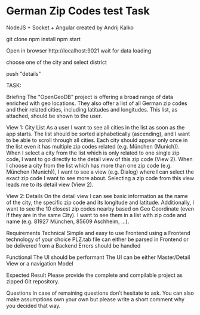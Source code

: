 # German Zip Codes test Task
NodeJS + Socket + Angular
created by Andrij Kalko


git clone
npm install
npm start

Open in browser http://localhost:9021
wait for data loading

choose one of the city and select district

push "details"

TASK:

Briefing
The "OpenGeoDB" project is offering a broad range of data enriched with geo locations. They also offer a list of all German zip codes and their related cities, including latitudes and longitudes. This list, as attached, should be shown to the user.

View 1: City List
As a user I want to see all cities in the list as soon as the app starts. The list should be sorted alphabetically (ascending), and I want to be able to scroll through all cities. Each city should appear only once in the list even it has multiple zip codes related (e.g. München (Munich)). When I select a city from the list which is only related to one single zip code, I want to go directly to the detail view of this zip code (View 2).
When I choose a city from the list which has more than one zip code (e.g. München (Munich)), I want to see a view (e.g. Dialog) where I can select the exact zip code I want to see more about. Selecting a zip code from this view leads me to its detail view (View 2).

View 2: Details
On the detail view I can see basic information as the name of the city, the specific zip code and its longitude and latitude. Additionally, I want to see the 10 closest zip codes nearby based on Geo Coordinate (even if they are in the same City). I want to see them in a list with zip code and name (e.g. 81927 München, 85609 Aschheim, ...).

Requirements
Technical
Simple and easy to use Frontend using a Frontend technology of your choice
PLZ.tab file can either be parsed in Frontend or be delivered from a Backend
Errors should be handled

Functional
The UI should be performant
The UI can be either Master/Detail View or a navigation Model

Expected Result
Please provide the complete and compilable project as zipped Git repository.

Questions
In case of remaining questions don’t hesitate to ask. You can also make assumptions own your own but please write a short comment why you decided that way.

